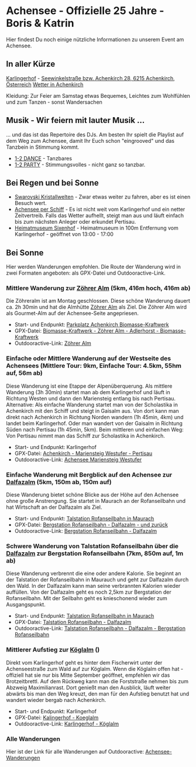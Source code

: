 # Achensee - Offizielle 25 Jahre - Boris & Katrin
Hier findest Du noch einige nützliche Informationen zu unserem Event am Achensee.

## In aller Kürze
[Karlingerhof](https://www.karlingerhof.at) - [Seewinkelstraße bzw. Achenkirch 28, 6215 Achenkirch, Österreich](https://www.openstreetmap.org/?mlat=47.50161&mlon=11.70631#map=17/47.50161/11.70631)
[Wetter in Achenkirch](https://www.wetter.com/oesterreich/achenkirch/ATAT30004.html)

Kleidung: Zur Feier am Samstag etwas Bequemes, Leichtes zum Wohlfühlen und zum Tanzen - sonst Wandersachen

## Musik - Wir feiern mit lauter Musik ...
\... und das ist das Repertoire des DJs. Am besten Ihr spielt die Playlist auf dem Weg zum Achensee, damit Ihr Euch schon "eingrooved" und das Tanzbein in Stimmung kommt.
- [1-2 DANCE](https://open.spotify.com/playlist/3tiFZTpsx3zTG3ClOU2q8G?si=490ebf07dbd74f3d) - Tanzbares
- [1-2 PARTY](https://open.spotify.com/playlist/4wxw2sSql3iAjh2qKq22m6?si=42185f92c658441d) - Stimmungsvolles - nicht ganz so tanzbar.

## Bei Regen und bei Sonne
- [Swarovski Kristallwelten](https://kristallwelten.swarovski.com/) - Zwar etwas weiter zu fahren, aber es ist einen Besuch wert.
- [Achensee per Schiff](https://www.achenseeschifffahrt.at/) - Es ist nicht weit vom Karlingerhof und ein netter Zeitvertreib. Falls das Wetter aufhellt, steigt man aus und läuft einfach bis zum nächsten Anleger oder erkundet Pertisau.
- [Heimatmuseum Sixenhof](https://sixenhof.at/museum) - Heimatmuseum in 100m Entfernung vom Karlingerhof - geöffnet von 13:00 - 17:00

## Bei Sonne
Hier werden Wanderungen empfohlen. Die Route der Wanderung wird in zwei Formaten angeboten: als GPX-Datei und Outdooractive-Link.

### Mittlere Wanderung zur [Zöhrer Alm](https://www.achensee.com/map-detail/zoehreralm/) (5km, 416m hoch, 416m ab) 
Die Zöhreralm ist am Montag geschlossen. Diese schöne Wanderung dauert ca. 2h 30min und hat die Almhütte [Zöhrer Alm](https://www.achensee.com/map-detail/zoehreralm/) als Ziel. Die Zöhrer Alm wird als Gourmet-Alm auf der Achensee-Seite angepriesen.
- Start- und Endpunkt: [Parkplatz Achenkirch Biomasse-Kraftwerk](https://www.openstreetmap.org/?mlat=47.52562&mlon=11.70910#map=17/47.52562/11.70910)
- GPX-Datei: [Biomasse-Kraftwerk - Zöhrer Alm - Adlerhorst - Biomasse-Kraftwerk](assets/achenkirch--biomasse-kraftwerk--zoehreralm.gpx) 
- Outdooractive-Link: [Zöhrer Alm](https://www.outdooractive.com/de/route/wanderung/achensee/achenkirch-biomasse-kraftwerk-zoehrer-alm-adlerhorst-biomasse/271288120/?share=%7Ezwfkbzip%244osshept)

### Einfache oder Mittlere Wanderung auf der Westseite des Achensees (Mittlere Tour: 9km, Einfache Tour: 4.5km, 55hm auf, 56m ab)
Diese Wanderung ist eine Etappe der Alpenüberquerung. Als mittlere Wanderung (3h 30min) startet man ab dem Karlingerhof und läuft in Richtung Westen und dann den Mariensteig entlang bis nach Pertisau. Alternative: Als einfache Wanderung startet man von der Scholastika in Achenkirch mit den Schiff und steigt in Gaisalm aus. Von dort kann man direkt nach Achenkirch in Richtung Norden wandern (1h 45min, 4km) und landet beim Karlingerhof. Oder man wandert von der Gaisalm in Richtung Süden nach Pertisau (1h 45min, 5km). Beim mittleren und einfachen Weg: Von Pertisau nimmt man das Schiff zur Scholastika in Achenkirch.
- Start- und Endpunkt: Karlingerhof
- GPX-Datei: [Achenkirch - Mariensteig Westufer - Pertisau](assets/achenkirch-mariensteig-pertisau.gpx)
- Outdooractive-Link: [Achensee Mariensteig Westufer](https://www.outdooractive.com/de/route/wanderung/achensee/achensee-mariensteig-westufer-von-achenkirch-nach-pertisau/271253109/?share=%7Ezwfbwwov%244osshdfu)

### Einfache Wanderung mit Bergblick auf den Achensee zur [Dalfazalm](https://www.dalfazalm.at/) (5km, 150m ab, 150m auf)
Diese Wanderung bietet schöne Blicke aus der Höhe auf den Achensee ohne große Anstrengung. Sie startet in Maurach an der Rofanseilbahn und hat Wirtschaft an der Dalfazalm als Ziel.
- Start- und Endpunkt: [Talstation Rofanseilbahn in Maurach](https://www.openstreetmap.org/?mlat=47.42440&mlon=11.75097#map=18/47.42440/11.75097)
- GPX-Datei: [Bergstation Rofanseilbahn - Dalfazalm - und zurück](assets/maurach-rofanseilbahn-dalfazalm.gpx)
- Outdooractive-Link: [Bergstation Rofanseilbahn - Dalfazalm](https://www.outdooractive.com/de/route/wanderung/achensee/maurach-bergstation-rofanseilbahn-dalfazalm/279969489/?share=%7Ezwy9uytt%244ossxfnf)

### Schwere Wanderung von Talstation Rofanseilbahn über die [Dalfazalm](https://www.dalfazalm.at/) zur Bergstation Rofanseilbahn (7km, 850m auf, 1m ab)
Diese Wanderung verbrennt die eine oder andere Kalorie. Sie beginnt an der Talstation der Rofanseilbahn in Maurauch und geht zur Dalfazalm durch den Wald. In der Dalfazalm kann man seine verbrannten Kalorien wieder auffüllen. Von der Dalfazalm geht es noch 2,5km zur Bergstation der Rofanseilbahn. Mit der Seilbahn geht es knieschonend wieder zum Ausgangspunkt.
- Start- und Endpunkt: [Talstation Rofanseilbahn in Maurach](https://www.openstreetmap.org/?mlat=47.42440&mlon=11.75097#map=18/47.42440/11.75097) 
- GPX-Datei: [Talstation Rofanseilbahn - Dalfazalm](assets/maurach-talstation-rofanbahn-dalfazalm-bergstation-rofanbahn.gpx)
- Outdooractive-Link: [Talstation Rofanseilbahn - Dalfazalm - Bergstation Rofanseilbahn](https://www.outdooractive.com/de/route/wanderung/achensee/talstation-rofanseibahn-maurach-dalfazalm-bergstation-rofanseilbahn/279976081/?share=%7Ezwyacmrp%244ossxfdo)

### Mittlerer Aufstieg zur [Köglalm](https://www.achensee.com/map-detail/koeglalm/) ()
Direkt vom Karlingerhof geht es hinter dem Fischerwirt unter der Achenseestraße zum Wald auf zur Köglalm. Wenn die Köglalm offen hat - offiziell hat sie nur bis Mitte September geöffnet, empfehlen wir das Brotzeitbrettl. Auf dem Rückweg kann man die Forststraße nehmen bis zum Abzweig Maximilianrast. Dort genießt man den Ausblick, läuft weiter abwärts bis man den Weg kreuzt, den man für den Aufstieg benutzt hat und wandert wieder bergab nach Achenkirch.
- Start- und Endpunkt: Karlingerhof
- GPX-Datei: [Kalingerhof - Koeglalm](assets/karlingerhof-koeglalm.gpx)
- Outdooractive-Link: [Karlingerhof - Köglalm](https://www.outdooractive.com/de/route/wanderung/achensee/karlingerhof-koeglalm-maximiliamrast-karlingerhof/279979114/?share=%7Ezwyc3tqz%244ossxfee)

### Alle Wanderungen
Hier ist der Link für alle Wanderungen auf Outdooractive: [Achensee-Wanderungen](https://out.ac/IL4IdH)






